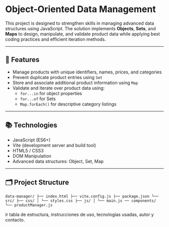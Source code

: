 # Object-Oriented Data Management

This project is designed to strengthen skills in managing advanced data structures using JavaScript. The solution implements **Objects**, **Sets**, and **Maps** to design, manipulate, and validate product data while applying best coding practices and efficient iteration methods.

---

## 🚀 Features

- Manage products with unique identifiers, names, prices, and categories
- Prevent duplicate product entries using `Set`
- Store and associate additional product information using `Map`
- Validate and iterate over product data using:
  - `for...in` for object properties
  - `for...of` for Sets
  - `Map.forEach()` for descriptive category listings

---

## 📚 Technologies

- JavaScript (ES6+)
- Vite (development server and build tool)
- HTML5 / CSS3
- DOM Manipulation
- Advanced data structures: Object, Set, Map

---

## 🗂️ Project Structure
``
data-manager/
├── index.html
├── vite.config.js
├── package.json
└── src/
├── css/
│ └── styles.css
├── js/
│ └── main.js
── components/
└── productManager.js
``


ir tabla de estructura, instrucciones de uso, tecnologías usadas, autor y contacto.